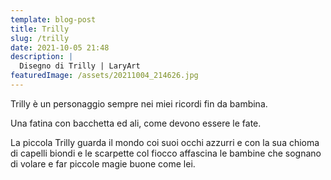 ```yaml
---
template: blog-post
title: Trilly
slug: /trilly
date: 2021-10-05 21:48
description: |
  Disegno di Trilly | LaryArt
featuredImage: /assets/20211004_214626.jpg
---
```

Trilly è un personaggio sempre nei miei ricordi fin da bambina. 

Una fatina con bacchetta ed ali, come devono essere le fate.

La piccola Trilly guarda il mondo coi suoi occhi azzurri e con la sua chioma di capelli biondi e le scarpette col fiocco affascina le bambine che sognano di volare e far piccole magie buone come lei.